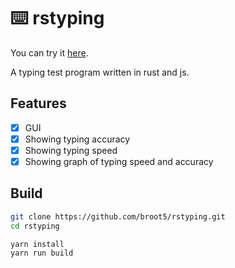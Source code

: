 # :keyboard: rstyping

You can try it [here](https://broot5.github.io/rstyping/dist/).

A typing test program written in rust and js.

## Features
- [x] GUI
- [x] Showing typing accuracy
- [x] Showing typing speed
- [x] Showing graph of typing speed and accuracy

## Build

```bash
git clone https://github.com/broot5/rstyping.git
cd rstyping

yarn install
yarn run build
```
